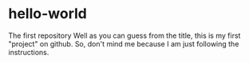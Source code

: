 # hello-world
The first repository
Well as you can guess from the title, this is my first "project" on github.
So, don't mind me because I am just following the instructions.
